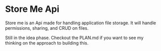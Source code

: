# Store Me Api

Store me is an Api made for handling application file storage.
It will handle permissions, sharing, and CRUD on files.

Still in the idea phase. Checkout the PLAN.md if you want to see my thinking on the approach to building this.
